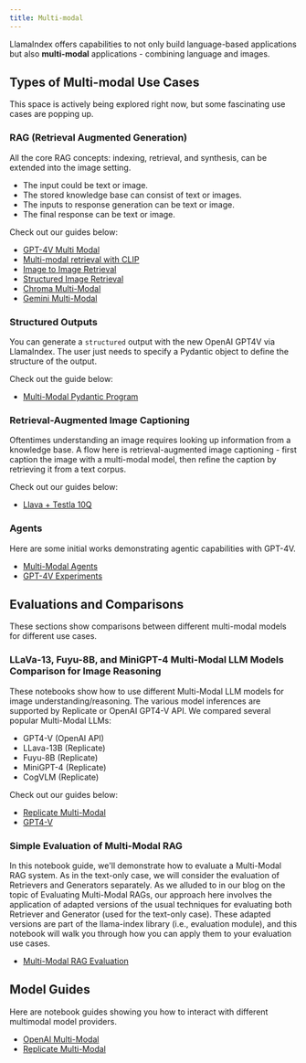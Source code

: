 ```yaml
---
title: Multi-modal
---
```


LlamaIndex offers capabilities to not only build language-based applications but also **multi-modal** applications - combining language and images.

## Types of Multi-modal Use Cases

This space is actively being explored right now, but some fascinating use cases are popping up.

### RAG (Retrieval Augmented Generation)

All the core RAG concepts: indexing, retrieval, and synthesis, can be extended into the image setting.

- The input could be text or image.
- The stored knowledge base can consist of text or images.
- The inputs to response generation can be text or image.
- The final response can be text or image.

Check out our guides below:

- [GPT-4V Multi Modal](/python/examples/multi_modal/gpt4v_multi_modal_retrieval)
- [Multi-modal retrieval with CLIP](/python/examples/multi_modal/multi_modal_retrieval)
- [Image to Image Retrieval](/python/examples/multi_modal/image_to_image_retrieval)
- [Structured Image Retrieval](/python/examples/multi_modal/structured_image_retrieval)
- [Chroma Multi-Modal](/python/examples/multi_modal/chromamultimodaldemo)
- [Gemini Multi-Modal](/python/examples/multi_modal/gemini)

### Structured Outputs

You can generate a `structured` output with the new OpenAI GPT4V via LlamaIndex. The user just needs to specify a Pydantic object to define the structure of the output.

Check out the guide below:

- [Multi-Modal Pydantic Program](/python/examples/multi_modal/multi_modal_pydantic)

### Retrieval-Augmented Image Captioning

Oftentimes understanding an image requires looking up information from a knowledge base. A flow here is retrieval-augmented image captioning - first caption the image with a multi-modal model, then refine the caption by retrieving it from a text corpus.

Check out our guides below:

- [Llava + Testla 10Q](/python/examples/multi_modal/llava_multi_modal_tesla_10q)

### Agents

Here are some initial works demonstrating agentic capabilities with GPT-4V.

- [Multi-Modal Agents](/python/framework/module_guides/deploying/agents#multi-modal-agents)
- [GPT-4V Experiments](/python/examples/multi_modal/gpt4v_experiments_cot)

## Evaluations and Comparisons

These sections show comparisons between different multi-modal models for different use cases.

### LLaVa-13, Fuyu-8B, and MiniGPT-4 Multi-Modal LLM Models Comparison for Image Reasoning

These notebooks show how to use different Multi-Modal LLM models for image understanding/reasoning. The various model inferences are supported by Replicate or OpenAI GPT4-V API. We compared several popular Multi-Modal LLMs:

- GPT4-V (OpenAI API)
- LLava-13B (Replicate)
- Fuyu-8B (Replicate)
- MiniGPT-4 (Replicate)
- CogVLM (Replicate)

Check out our guides below:

- [Replicate Multi-Modal](/python/examples/multi_modal/replicate_multi_modal)
- [GPT4-V](/python/examples/multi_modal/openai_multi_modal)

### Simple Evaluation of Multi-Modal RAG

In this notebook guide, we'll demonstrate how to evaluate a Multi-Modal RAG system. As in the text-only case, we will consider the evaluation of Retrievers and Generators separately. As we alluded to in our blog on the topic of Evaluating Multi-Modal RAGs, our approach here involves the application of adapted versions of the usual techniques for evaluating both Retriever and Generator (used for the text-only case). These adapted versions are part of the llama-index library (i.e., evaluation module), and this notebook will walk you through how you can apply them to your evaluation use cases.

- [Multi-Modal RAG Evaluation](/python/examples/evaluation/multi_modal/multi_modal_rag_evaluation)

## Model Guides

Here are notebook guides showing you how to interact with different multimodal model providers.

- [OpenAI Multi-Modal](/python/examples/multi_modal/openai_multi_modal)
- [Replicate Multi-Modal](/python/examples/multi_modal/replicate_multi_modal)
